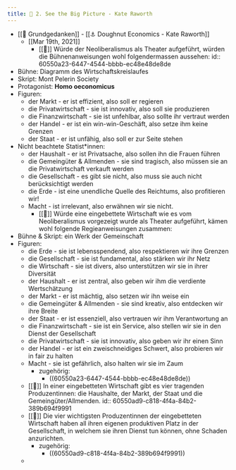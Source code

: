 ```yaml
---
title: 📝 2. See the Big Picture - Kate Raworth
---
```


- [[📝 Grundgedanken]] - [[⚓️ Doughnut Economics - Kate Raworth]]
  - [[Mar 19th, 2021]]
    - [[📝]] Würde der Neoliberalismus als Theater aufgeführt, würden die Bühnenanweisungen wohl folgendermassen aussehen:
      id:: 60550a23-6447-4544-bbbb-ec48e48de8de
- Bühne: Diagramm des Wirtschaftskreislaufes
- Skript: Mont Pelerin Society
- Protagonist: __Homo oeconomicus__
- Figuren:
  - der Markt - er ist effizient, also soll er regieren
  - die Privatwirtschaft - sie ist innovativ, also soll sie produzieren
  - die Finanzwirtschaft - sie ist unfehlbar, also sollte ihr vertraut werden
  - der Handel - er ist ein win-win-Geschäft, also setze ihm keine Grenzen
  - der Staat - er ist unfähig, also soll er zur Seite stehen
- Nicht beachtete Statist*innen:
  - der Haushalt - er ist Privatsache, also sollen ihn die Frauen führen
  - die Gemeingüter & Allmenden - sie sind tragisch, also müssen sie an die Privatwirtschaft verkauft werden
  - die Gesellschaft - es gibt sie nicht, also muss sie auch nicht berücksichtigt werden
  - die Erde - ist eine unendliche Quelle des Reichtums, also profitieren wir!
  - Macht - ist irrelevant, also erwähnen wir sie nicht.
    - [[📝]] Würde eine eingebettete Wirtschaft wie es vom Neoliberalismus vorgezeigt wurde als Theater aufgeführt, kämen wohl folgende Regieanweisungen zusammen:
- Bühne & Skript: ein Werk der Gemeinschaft
- Figuren:
  - die Erde - sie ist lebensspendend, also respektieren wir ihre Grenzen
  - die Gesellschaft - sie ist fundamental, also stärken wir ihr Netz
  - die Wirtschaft - sie ist divers, also unterstützen wir sie in ihrer Diversität
  - der Haushalt - er ist zentral, also geben wir ihm die verdiente Wertschätzung
  - der Markt - er ist mächtig, also setzen wir ihn weise ein
  - die Gemeingüter & Allmenden - sie sind kreativ, also entdecken wir ihre Breite
  - der Staat - er ist essenziell, also vertrauen wir ihm Verantwortung an
  - die Finanzwirtschaft - sie ist ein Service, also stellen wir sie in den Dienst der Gesellschaft
  - die Privatwirtschaft - sie ist innovativ, also geben wir ihr einen Sinn
  - der Handel - er ist ein zweischneidiges Schwert, also probieren wir in fair zu halten
  - Macht - sie ist gefährlich, also halten wir sie im Zaum
      - zugehörig:
        - ((60550a23-6447-4544-bbbb-ec48e48de8de))
  - [[📝]] In einer eingebetteten Wirtschaft gibt es vier tragenden Produzentinnen: die Haushalte, der Markt, der Staat und die Gemeingüter/Allmenden.
    id:: 60550ad9-c818-4f4a-84b2-389b694f9991
  - [[📝]] Die vier wichtigsten Produzentinnen der eingebetteten Wirtschaft haben all ihren eigenen produktiven Platz in der Gesellschaft, in welchem sie ihren Dienst tun können, ohne Schaden anzurichten.
    - zugehörig:
      - ((60550ad9-c818-4f4a-84b2-389b694f9991))
  -